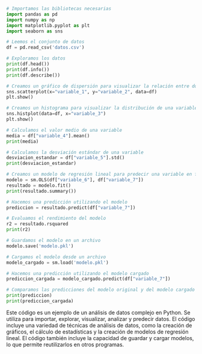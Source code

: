 ```python
# Importamos las bibliotecas necesarias
import pandas as pd
import numpy as np
import matplotlib.pyplot as plt
import seaborn as sns

# Leemos el conjunto de datos
df = pd.read_csv('datos.csv')

# Exploramos los datos
print(df.head())
print(df.info())
print(df.describe())

# Creamos un gráfico de dispersión para visualizar la relación entre dos variables
sns.scatterplot(x="variable_1", y="variable_2", data=df)
plt.show()

# Creamos un histograma para visualizar la distribución de una variable
sns.histplot(data=df, x="variable_3")
plt.show()

# Calculamos el valor medio de una variable
media = df["variable_4"].mean()
print(media)

# Calculamos la desviación estándar de una variable
desviacion_estandar = df["variable_5"].std()
print(desviacion_estandar)

# Creamos un modelo de regresión lineal para predecir una variable en función de otra
modelo = sm.OLS(df["variable_6"], df["variable_7"])
resultado = modelo.fit()
print(resultado.summary())

# Hacemos una predicción utilizando el modelo
prediccion = resultado.predict(df["variable_7"])

# Evaluamos el rendimiento del modelo
r2 = resultado.rsquared
print(r2)

# Guardamos el modelo en un archivo
modelo.save('modelo.pkl')

# Cargamos el modelo desde un archivo
modelo_cargado = sm.load('modelo.pkl')

# Hacemos una predicción utilizando el modelo cargado
prediccion_cargada = modelo_cargado.predict(df["variable_7"])

# Comparamos las predicciones del modelo original y del modelo cargado
print(prediccion)
print(prediccion_cargada)
```

Este código es un ejemplo de un análisis de datos complejo en Python. Se utiliza para importar, explorar, visualizar, analizar y predecir datos. El código incluye una variedad de técnicas de análisis de datos, como la creación de gráficos, el cálculo de estadísticas y la creación de modelos de regresión lineal. El código también incluye la capacidad de guardar y cargar modelos, lo que permite reutilizarlos en otros programas.